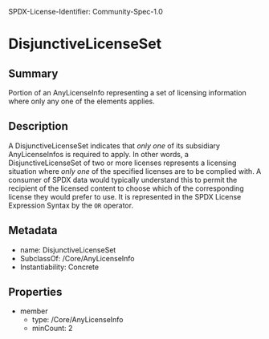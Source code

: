 SPDX-License-Identifier: Community-Spec-1.0

# DisjunctiveLicenseSet

## Summary

Portion of an AnyLicenseInfo representing a set of licensing information
where only any one of the elements applies.

## Description

A DisjunctiveLicenseSet indicates that _only one_ of its subsidiary
AnyLicenseInfos is required to apply. In other words, a
DisjunctiveLicenseSet of two or more licenses represents a licensing
situation where _only one_ of the specified licenses are to be complied with.
A consumer of SPDX data would typically understand this to permit the recipient
of the licensed content to choose which of the corresponding license they
would prefer to use. It is represented in the SPDX License Expression Syntax
by the `OR` operator.

## Metadata

- name: DisjunctiveLicenseSet
- SubclassOf: /Core/AnyLicenseInfo
- Instantiability: Concrete

## Properties

- member
  - type: /Core/AnyLicenseInfo
  - minCount: 2

